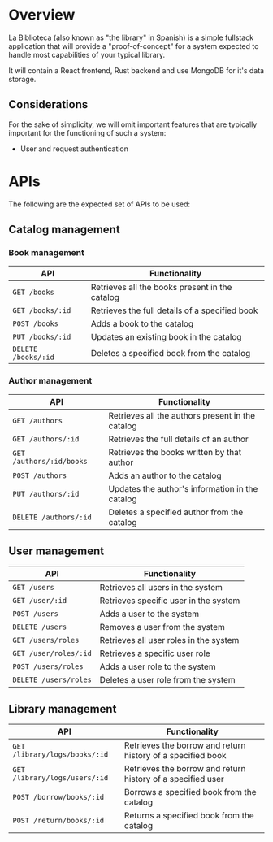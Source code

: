 # Overview

La Biblioteca (also known as "the library" in Spanish) is a simple fullstack application that will provide a "proof-of-concept" for a system expected to handle most capabilities of your typical library.

It will contain a React frontend, Rust backend and use MongoDB for it's data storage.

## Considerations

For the sake of simplicity, we will omit important features that are typically important for the functioning of such a system:

- User and request authentication

# APIs

The following are the expected set of APIs to be used:

## Catalog management

### Book management

| API                 | Functionality                                  |
| ------------------- | ---------------------------------------------- |
| `GET /books`        | Retrieves all the books present in the catalog |
| `GET /books/:id`    | Retrieves the full details of a specified book |
| `POST /books`       | Adds a book to the catalog                     |
| `PUT /books/:id`    | Updates an existing book in the catalog        |
| `DELETE /books/:id` | Deletes a specified book from the catalog      |

### Author management

| API                      | Functionality                                    |
| ------------------------ | ------------------------------------------------ |
| `GET /authors`           | Retrieves all the authors present in the catalog |
| `GET /authors/:id`       | Retrieves the full details of an author          |
| `GET /authors/:id/books` | Retrieves the books written by that author       |
| `POST /authors`          | Adds an author to the catalog                    |
| `PUT /authors/:id`       | Updates the author's information in the catalog  |
| `DELETE /authors/:id`    | Deletes a specified author from the catalog      |

## User management

| API                   | Functionality                          |
| --------------------- | -------------------------------------- |
| `GET /users`          | Retrieves all users in the system      |
| `GET /user/:id`       | Retrieves specific user in the system  |
| `POST /users`         | Adds a user to the system              |
| `DELETE /users`       | Removes a user from the system         |
| `GET /users/roles`    | Retrieves all user roles in the system |
| `GET /user/roles/:id` | Retrieves a specific user role         |
| `POST /users/roles`   | Adds a user role to the system         |
| `DELETE /users/roles` | Deletes a user role from the system    |

## Library management

| API                           | Functionality                                               |
| ----------------------------- | ----------------------------------------------------------- |
| `GET /library/logs/books/:id` | Retrieves the borrow and return history of a specified book |
| `GET /library/logs/users/:id` | Retrieves the borrow and return history of a specified user |
| `POST /borrow/books/:id`      | Borrows a specified book from the catalog                   |
| `POST /return/books/:id`      | Returns a specified book from the catalog                   |

